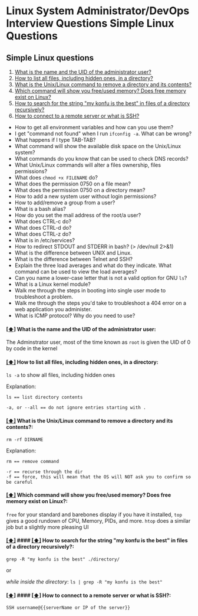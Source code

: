Linux System Administrator/DevOps Interview Questions
Simple Linux Questions
====================================================

## <a name='slq'>Simple Linux questions</a>
1. [What is the name and the UID of the administrator user?](#Administrator)
1. [How to list all files, including hidden ones, in a directory?](#listAllFiles)
1. [What is the Unix/Linux command to remove a directory and its contents?](#removeDirectory)
1. [Which command will show you free/used memory? Does free memory exist on Linux?](Memory)
1. [How to search for the string "my konfu is the best" in files of a directory recursively?](konfu)
1. [How to connect to a remote server or what is SSH?](SSH)
* How to get all environment variables and how can you use them?
* I get "command not found" when I run ```ifconfig -a```. What can be wrong?
* What happens if I type TAB-TAB?
* What command will show the available disk space on the Unix/Linux system?
* What commands do you know that can be used to check DNS records?
* What Unix/Linux commands will alter a files ownership, files permissions?
* What does ```chmod +x FILENAME``` do?
* What does the permission 0750 on a file mean?
* What does the permission 0750 on a directory mean?
* How to add a new system user without login permissions?
* How to add/remove a group from a user?
* What is a bash alias?
* How do you set the mail address of the root/a user?
* What does CTRL-c do?
* What does CTRL-d do?
* What does CTRL-z do?
* What is in /etc/services?
* How to redirect STDOUT and STDERR in bash? (> /dev/null 2>&1)
* What is the difference between UNIX and Linux.
* What is the difference between Telnet and SSH?
* Explain the three load averages and what do they indicate. What command can be used to view the load averages?
* Can you name a lower-case letter that is not a valid option for GNU ```ls```?
* What is a Linux kernel module?
* Walk me through the steps in booting into single user mode to troubleshoot a problem.
* Walk me through the steps you'd take to troubleshoot a 404 error on a web application you administer.
* What is ICMP protocol? Why do you need to use?


#### [[⬆]](#slq) <a name='Administrator'>What is the name and the UID of the administrator user:</a>
The Adminstrator user, most of the time known as ```root``` is given the UID of 0 by code in the kernel

#### [[⬆]](#slq) <a name='listAllFiles'>How to list all files, including hidden ones, in a directory:</a>
```ls -a``` to show all files, including hidden ones

Explanation:
```
ls == list directory contents

-a, or --all == do not ignore entries starting with .
```

#### [[⬆]](#slq) <a name='removeDirectory'>What is the Unix/Linux command to remove a directory and its contents?:</a>
```rm -rf DIRNAME```

Explanation:
```
rm == remove command

-r == recurse through the dir
-f == force, this will mean that the OS will NOT ask you to confirm so be careful
```

#### [[⬆]](#slq) <a name='Memory'>Which command will show you free/used memory? Does free memory exist on Linux?:</a>
```free``` for your standard and barebones display
if you have it installed, ```top``` gives a good rundown of CPU, Memory, PIDs, and more. ```htop``` does a similar job but a slightly more pleasing UI

#### [[⬆]](#slq) <a name='konfu'>#### [[⬆]](#slq) <a name='konfu'>How to search for the string "my konfu is the best" in files of a directory recursively?:</a>
```grep -R "my konfu is the best" ./directory/```

or 

*while inside the directory*: 
```ls | grep -R "my konfu is the best" ```

#### [[⬆]](#slq) <a name='SSH'>#### [[⬆]](#slq) <a name='SSH'>How to connect to a remote server or what is SSH?:</a>
```SSH username@{{serverName or IP of the server}}```